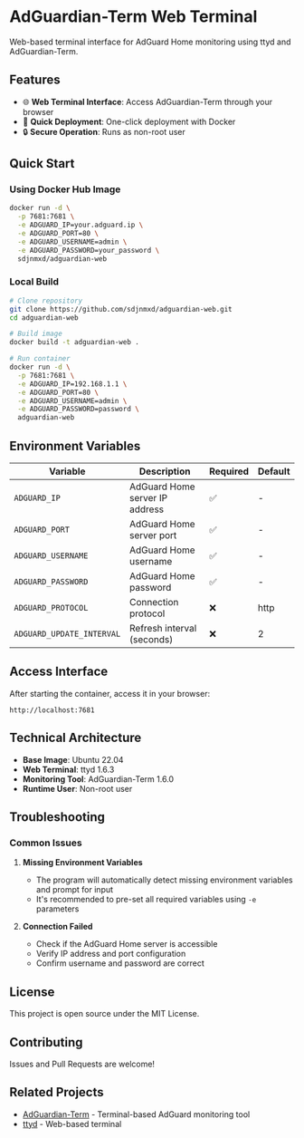 # AdGuardian-Term Web Terminal

Web-based terminal interface for AdGuard Home monitoring using ttyd and AdGuardian-Term.

## Features

- 🌐 **Web Terminal Interface**: Access AdGuardian-Term through your browser
- 🚀 **Quick Deployment**: One-click deployment with Docker
- 🔒 **Secure Operation**: Runs as non-root user

## Quick Start

### Using Docker Hub Image

```bash
docker run -d \
  -p 7681:7681 \
  -e ADGUARD_IP=your.adguard.ip \
  -e ADGUARD_PORT=80 \
  -e ADGUARD_USERNAME=admin \
  -e ADGUARD_PASSWORD=your_password \
  sdjnmxd/adguardian-web
```

### Local Build

```bash
# Clone repository
git clone https://github.com/sdjnmxd/adguardian-web.git
cd adguardian-web

# Build image
docker build -t adguardian-web .

# Run container
docker run -d \
  -p 7681:7681 \
  -e ADGUARD_IP=192.168.1.1 \
  -e ADGUARD_PORT=80 \
  -e ADGUARD_USERNAME=admin \
  -e ADGUARD_PASSWORD=password \
  adguardian-web
```

## Environment Variables

| Variable | Description | Required | Default |
|----------|-------------|----------|---------|
| `ADGUARD_IP` | AdGuard Home server IP address | ✅ | - |
| `ADGUARD_PORT` | AdGuard Home server port | ✅ | - |
| `ADGUARD_USERNAME` | AdGuard Home username | ✅ | - |
| `ADGUARD_PASSWORD` | AdGuard Home password | ✅ | - |
| `ADGUARD_PROTOCOL` | Connection protocol | ❌ | http |
| `ADGUARD_UPDATE_INTERVAL` | Refresh interval (seconds) | ❌ | 2 |

## Access Interface

After starting the container, access it in your browser:

```
http://localhost:7681
```

## Technical Architecture

- **Base Image**: Ubuntu 22.04
- **Web Terminal**: ttyd 1.6.3
- **Monitoring Tool**: AdGuardian-Term 1.6.0
- **Runtime User**: Non-root user

## Troubleshooting

### Common Issues

1. **Missing Environment Variables**
   - The program will automatically detect missing environment variables and prompt for input
   - It's recommended to pre-set all required variables using `-e` parameters

2. **Connection Failed**
   - Check if the AdGuard Home server is accessible
   - Verify IP address and port configuration
   - Confirm username and password are correct

## License

This project is open source under the MIT License.

## Contributing

Issues and Pull Requests are welcome!

## Related Projects

- [AdGuardian-Term](https://github.com/Lissy93/AdGuardian-Term) - Terminal-based AdGuard monitoring tool
- [ttyd](https://github.com/tsl0922/ttyd) - Web-based terminal
